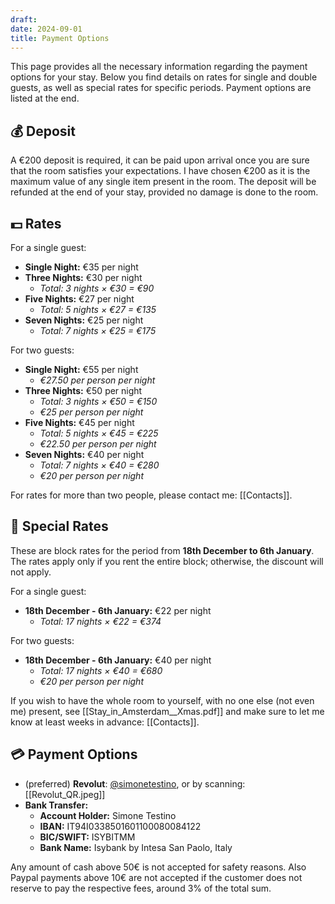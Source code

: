 ```yaml
---
draft: 
date: 2024-09-01
title: Payment Options
---
```

This page provides all the necessary information regarding the payment options for your stay. Below you find details on rates for single and double guests, as well as special rates for specific periods. Payment options are listed at the end.
## 💰 Deposit
A €200 deposit is required, it can be paid upon arrival once you are sure that the room satisfies your expectations. I have chosen €200 as it is the maximum value of any single item present in the room. The deposit will be refunded at the end of your stay, provided no damage is done to the room.
## 💵 Rates
For a single guest:
- **Single Night:** €35 per night  
- **Three Nights:** €30 per night  
    - _Total: 3 nights × €30 = €90_
- **Five Nights:** €27 per night  
    - _Total: 5 nights × €27 = €135_
- **Seven Nights:** €25 per night  
    - _Total: 7 nights × €25 = €175_

For two guests:
- **Single Night:** €55 per night  
    - _€27.50 per person per night_
- **Three Nights:** €50 per night  
    - _Total: 3 nights × €50 = €150_  
    - _€25 per person per night_
- **Five Nights:** €45 per night  
    - _Total: 5 nights × €45 = €225_  
    - _€22.50 per person per night_
- **Seven Nights:** €40 per night  
    - _Total: 7 nights × €40 = €280_  
    - _€20 per person per night_

For rates for more than two people, please contact me: [[Contacts]].
## 🎉 Special Rates
These are block rates for the period from **18th December to 6th January**. The rates apply only if you rent the entire block; otherwise, the discount will not apply.

For a single guest:
- **18th December - 6th January:** €22 per night  
    - _Total: 17 nights × €22 = €374_

For two guests:
- **18th December - 6th January:** €40 per night  
    - _Total: 17 nights × €40 = €680_  
    - _€20 per person per night_

If you wish to have the whole room to yourself, with no one else (not even me) present, see [[Stay_in_Amsterdam__Xmas.pdf]] and make sure to let me know at least weeks in advance: [[Contacts]].
## 💳 Payment Options
- (preferred) **Revolut**: [@simonetestino](https://revolut.me/simonetestino), or by scanning: [[Revolut_QR.jpeg]]
- **Bank Transfer:**
	- **Account Holder:** Simone Testino
	- **IBAN:** IT94I0338501601100080084122
	- **BIC/SWIFT:** ISYBITMM
	- **Bank Name:** Isybank by Intesa San Paolo, Italy

Any amount of cash above 50€ is not accepted for safety reasons. Also Paypal payments above 10€ are not accepted if the customer does not reserve to pay the respective fees, around 3% of the total sum.